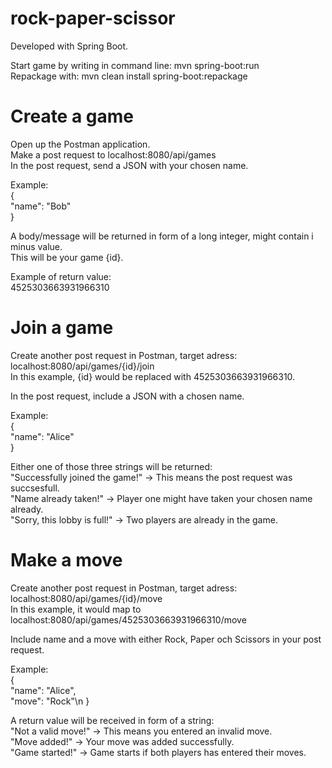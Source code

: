 # rock-paper-scissor

Developed with Spring Boot.

Start game by writing in command line: mvn spring-boot:run\
Repackage with: mvn clean install spring-boot:repackage

# Create a game

Open up the Postman application.\
Make a post request to localhost:8080/api/games\
In the post request, send a JSON with your chosen name.

Example:\
{\
	"name": "Bob"\
}

A body/message will be returned in form of a long integer, might contain i minus value.\
This will be your game {id}.

Example of return value:\
4525303663931966310

# Join a game

Create another post request in Postman, target adress:  localhost:8080/api/games/{id}/join\
In this example, {id} would be replaced with 4525303663931966310.

In the post request, include a JSON with a chosen name.

Example:\
{\
	"name": "Alice"\
}

Either one of those three strings will be returned:\
"Successfully joined the game!" -> This means the post request was succsesfull.\
"Name already taken!" -> Player one might have taken your chosen name already.\
"Sorry, this lobby is full!" -> Two players are already in the game.

# Make a move

Create another post request in Postman, target adress:  localhost:8080/api/games/{id}/move\
In this example, it would map to localhost:8080/api/games/4525303663931966310/move

Include name and a move with either Rock, Paper och Scissors in your post request.

Example:\
{\
	"name": "Alice",\
	"move": "Rock"\n
}

A return value will be received in form of a string:\
"Not a valid move!" -> This means you entered an invalid move. \
"Move added!" -> Your move was added successfully.\
"Game started!" -> Game starts if both players has entered their moves.





